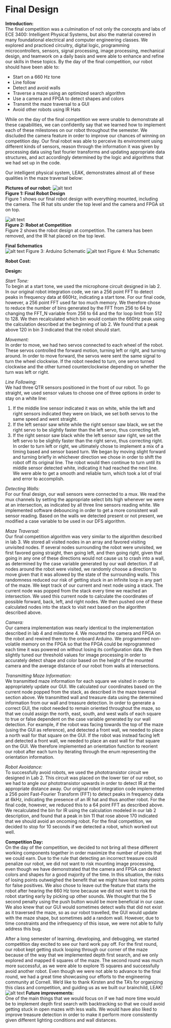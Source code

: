 # Final Design

**Introduction:**  
The final competition was a culmination of not only the concepts and labs of ECE 3400: Intelligent Physical Systems, but also the material covered in many foundational electrical and computer engineering classes. We explored and practiced circuitry, digital logic, programming microcontrollers, sensors, signal processing, image processing, mechanical design, and teamwork on a daily basis and were able to enhance and refine our skills in these topics. By the day of the final competition, our robot should have been able to:  
* Start on a 660 Hz tone
* Line follow
* Detect and avoid walls
* Traverse a maze using an optimized search algorithm
* Use a camera and FPGA to detect shapes and colors
* Transmit the maze traversal to a GUI
* Avoid other robots using IR Hats
  
While on the day of the final competition we were unable to demonstrate all these capabilities, we can confidently say that we learned how to implement each of these milestones on our robot throughout the semester. We discluded the camera feature in order to improve our chances of winning on competition day. Our final robot was able to perceive its environment using different kinds of sensors, reason through the information it was given by processing data using fast fourier transforms and updating appropriate data structures, and act accordingly determined by the logic and algorithms that we had set up in the code. 

Our intelligent physical system, LEAK, demonstrates almost all of these qualities in the maze traversal below:
  
**Pictures of our robot:**
![alt text](/assets/finaldesign/final_robot.png)  
**Figure 1: Final Robot Design**  
Figure 1 shows our final robot design with everything mounted, including the camera. The IR hat sits under the top level and the camera and FPGA sit on top.  

![alt text](/assets/finaldesign/robot_at_comp.png)    
**Figure 2: Robot at Competition**  
Figure 2 shows the robot design at competition. The camera has been removed, and the IR hat placed on the top level.  

**Final Schematics**   
![alt text](/assets/finaldesign/arduino.png)
Figure 3: Arduino Schematic
![alt text](/assets/finaldesign/mux.png)
Figure 4: Mux Schematic

**Robot Cost:**  

**Design:**

*Start Tone:*  
To begin at a start tone, we used the microphone circuit designed in lab 2. In our original robot integration code, we ran a 256 point FFT to detect peaks in frequency data at 660Hz, indicating a start tone. For our final code, however, a 256 point FFT used far too much memory. We therefore chose to reduce the number of bins generated by the FFT from 256 to 64 by changing the FFT_N variable from 256 to 64 and the for loop limit from 512 to 128. We then recalculated which bin would contain the 660Hz peak using the calculation described at the beginning of lab 2. We found that a peak above 120 in bin 3 indicated that the robot should start.

*Movement:*   
In order to move, we had two servos connected to each wheel of the robot. These servos controlled the forward motion, turning left or right, and turning around. In order to move forward, the servos were sent the same signal to turn the wheel clockwise. If the robot needed to turn, one servo turned clockwise and the other turned counterclockwise depending on whether the turn was left or right.   

*Line Following:*  
We had three QTR sensors positioned in the front of our robot. To go straight, we used sensor values to choose one of three options in order to stay on a white line:  
1. If the middle line sensor indicated it was on white, while the left and right sensors indicated they were on black, we set both servos to the same speed and went straight.
2. If the left sensor saw white while the right sensor saw black, we set the right servo to be slightly faster than the left servo, thus correcting left. 
3. If the right sensor saw black while the left sensor saw right, we set the left servo to be slightly faster than the right servo, thus correcting right.  
In order to turn left or right, we ultimately chose to implement a mix of a timing based and sensor based turn. We began by moving slight forward and turning briefly in whichever direction we chose in order to shift the robot off its original line. The robot would then continue to turn until its middle sensor detected white, indicating it had reached the next line. We were able to get a smooth and reliable turn, which took a lot of trial and error to accomplish.  

*Detecting Walls:*  
For our final design, our wall sensors were connected to a mux. We read the mux channels by setting the appropriate select bits high whenever we were at an intersection, as indicated by all three line sensors reading white. We implemented software debouncing in order to get a more consistent wall sensor reading. Based on the walls we detected present or not present, we modified a case variable to be used in our DFS algorithm.  

*Maze Traversal:*  
Our final competition algorithm was very similar to the algorithm described in lab 3. We stored all visited nodes in an array and favored visiting unvisited nodes. If several nodes surrounding the robot were unvisited, we first favored going straight, then going left, and then going right, given that going in any one of these directions would not cause us to crash into a wall, as determined by the case variable generated by our wall detection. If all nodes around the robot were visited, we randomly choose a direction to move given that it was allowed by the state of the surrounding walls. This randomness reduced our risk of getting stuck in an infinite loop in any part of the maze. 
We kept track of our current and next node using a stack. The current node was popped from the stack every time we reached an intersection. We used this current node to calculate the coordinates of possible forward, back, left, and right nodes. We then pushed one of these calculated nodes into the stack to visit next based on the algorithm described above.  

*Camera:*  
Our camera implementation was nearly identical to the implementation described in lab 4 and milestone 4. We mounted the camera and FPGA on the robot and rewired them to the onboard Arduino. We programmed non-volatile memory on the FPGA so that the FPGA could be reprogrammed each time it was powered on without losing its configuration data. We then slightly tuned our threshold values for image processing in order to accurately detect shape and color based on the height of the mounted camera and the average distance of our robot from walls at intersections.  

*Transmitting Maze Information:*  
We transmitted maze information for each square we visited in order to appropriately update our GUI. We calculated our coordinates based on the current node popped from the stack, as described in the maze traversal section above. We transmitted wall and treasure data using the determined information from our wall and treasure detection. 
In order to generate a correct GUI, the robot needed to remain oriented throughout the maze, so that we could assign the north, east, south, and west walls of each square to true or false dependent on the case variable generated by our wall detection. For example, if the robot was facing towards the top of the maze (using the GUI as reference), and detected a front wall, we needed to place a north wall for that square on the GUI. If the robot was instead facing left and detected a front wall, we needed to place an east wall for that square on the GUI. We therefore implemented an orientation function to reorient our robot after each turn by iterating through the enum representing the orientation information.    

*Robot Avoidance:*  
To successfully avoid robots, we used the phototransistor circuit we designed in Lab 2. This circuit was placed on the lower tier of our robot, so we had to angle our phototransistor upwards in order to detect IR at the appropriate distance away. Our original robot integration code implemented a 256 point Fast-Fourier Transform (FFT) to detect peaks in frequency data at 6kHz, indicating the presence of an IR hat and thus another robot. For the final code, however, we reduced this to a 64 point FFT as described above. We recalculated the bin for IR using the calculation modeled in our lab 2 description, and found that a peak in bin 11 that rose above 170 indicated that we should avoid an oncoming robot. For the final competition, we decided to stop for 10 seconds if we detected a robot, which worked out well.  

**Competition Day:**  
On the day of the competition, we decided to not bring all these different working components together in order maximize the number of points that we could earn. Due to the rule that detecting an incorrect treasure could penalize our robot, we did not want to risk mounting image processing, even though we have demonstrated that the camera and FPGA can detect colors and shapes for a good majority of the time. In this situation, the risks of losing points outweighed the benefit that we might have lost many points for false positives. We also chose to leave out the feature that starts the robot after hearing the 660 Hz tone because we did not want to risk the robot starting early by picking up other sounds. We thought that the 5 second penalty using the push button would be more beneficial in our case. We also knew that our GUI would sometimes detect walls that did not exist as it traversed the maze, so as our robot travelled, the GUI would update with the maze shape, but sometimes add a random wall. However, due to time constraints and the infrequency of this issue, we were not able to fully address this bug.  

After a long semester of learning, developing, and debugging, we started competition day excited to see our hard work pay off. For the first round, our robot kept getting stuck looping through our corner of the maze because of the way that we implemented depth first search, and we only explored and mapped 6 squares of the maze. The second round was much more successful, as we were able to explore 15 squares and successfully avoid another robot. Even though we were not able to advance to the final round, we had a great time showcasing our efforts to the engineering community at Cornell. We’d like to thank Kirsten and the TA’s for organizing this class and competition, and guiding us as we built our brainchild, LEAK! 
![alt text](/leak_team_photo.jpg) 
**Future improvements:**  
One of the main things that we would focus on if we had more time would be to implement depth first search with backtracking so that we could avoid getting stuck in open mazes with less walls. We would have also liked to improve treasure detection in order to make it perform more consistently given different lighting conditions and wall distances.









